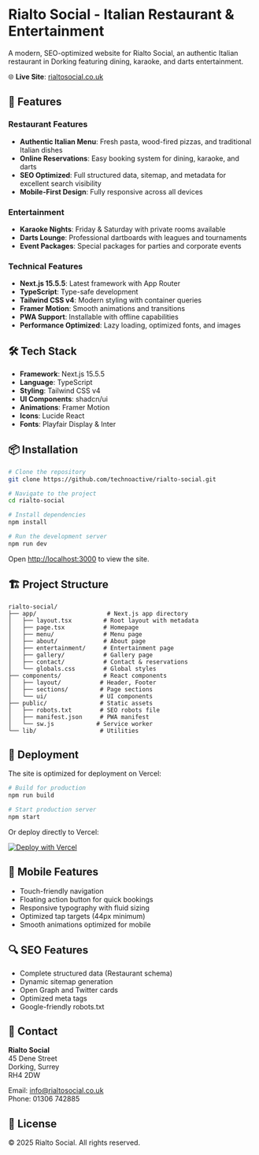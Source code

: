# Rialto Social - Italian Restaurant & Entertainment

A modern, SEO-optimized website for Rialto Social, an authentic Italian restaurant in Dorking featuring dining, karaoke, and darts entertainment.

🌐 **Live Site**: [rialtosocial.co.uk](https://rialtosocial.co.uk)

## 🚀 Features

### Restaurant Features
- **Authentic Italian Menu**: Fresh pasta, wood-fired pizzas, and traditional Italian dishes
- **Online Reservations**: Easy booking system for dining, karaoke, and darts
- **SEO Optimized**: Full structured data, sitemap, and metadata for excellent search visibility
- **Mobile-First Design**: Fully responsive across all devices

### Entertainment
- **Karaoke Nights**: Friday & Saturday with private rooms available
- **Darts Lounge**: Professional dartboards with leagues and tournaments
- **Event Packages**: Special packages for parties and corporate events

### Technical Features
- **Next.js 15.5.5**: Latest framework with App Router
- **TypeScript**: Type-safe development
- **Tailwind CSS v4**: Modern styling with container queries
- **Framer Motion**: Smooth animations and transitions
- **PWA Support**: Installable with offline capabilities
- **Performance Optimized**: Lazy loading, optimized fonts, and images

## 🛠️ Tech Stack

- **Framework**: Next.js 15.5.5
- **Language**: TypeScript
- **Styling**: Tailwind CSS v4
- **UI Components**: shadcn/ui
- **Animations**: Framer Motion
- **Icons**: Lucide React
- **Fonts**: Playfair Display & Inter

## 📦 Installation

```bash
# Clone the repository
git clone https://github.com/technoactive/rialto-social.git

# Navigate to the project
cd rialto-social

# Install dependencies
npm install

# Run the development server
npm run dev
```

Open [http://localhost:3000](http://localhost:3000) to view the site.

## 🏗️ Project Structure

```
rialto-social/
├── app/                    # Next.js app directory
│   ├── layout.tsx         # Root layout with metadata
│   ├── page.tsx           # Homepage
│   ├── menu/              # Menu page
│   ├── about/             # About page
│   ├── entertainment/     # Entertainment page
│   ├── gallery/           # Gallery page
│   ├── contact/           # Contact & reservations
│   └── globals.css        # Global styles
├── components/            # React components
│   ├── layout/           # Header, Footer
│   ├── sections/         # Page sections
│   └── ui/               # UI components
├── public/               # Static assets
│   ├── robots.txt        # SEO robots file
│   ├── manifest.json     # PWA manifest
│   └── sw.js            # Service worker
└── lib/                  # Utilities
```

## 🚀 Deployment

The site is optimized for deployment on Vercel:

```bash
# Build for production
npm run build

# Start production server
npm start
```

Or deploy directly to Vercel:

[![Deploy with Vercel](https://vercel.com/button)](https://vercel.com/new/clone?repository-url=https://github.com/technoactive/rialto-social)

## 📱 Mobile Features

- Touch-friendly navigation
- Floating action button for quick bookings
- Responsive typography with fluid sizing
- Optimized tap targets (44px minimum)
- Smooth animations optimized for mobile

## 🔍 SEO Features

- Complete structured data (Restaurant schema)
- Dynamic sitemap generation
- Open Graph and Twitter cards
- Optimized meta tags
- Google-friendly robots.txt

## 📧 Contact

**Rialto Social**  
45 Dene Street  
Dorking, Surrey  
RH4 2DW

Email: info@rialtosocial.co.uk  
Phone: 01306 742885

## 📄 License

© 2025 Rialto Social. All rights reserved.